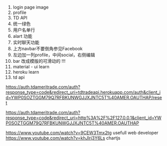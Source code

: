 1. login page image
2. profile
3. TD API
4. 统一绿色
6. 用户名单行
8. alart 功能
9. 实时聊天功能
10. 上方navbar不要倒角参见Facebook
11. 左边加一列profile，中间social，右侧编辑
12. bar 改成模版的可滑动的 !!!
12. material - ui learn
13. heroku learn
14. td api

https://auth.tdameritrade.com/auth?response_type=code&redirect_uri=tdtradeapi.herokuapp.com/auth&client_id=YWP0SOZTGGM79Q7RFBKUNWGJJXJNTC5T%40AMER.OAUTHAP/reset
  
https://auth.tdameritrade.com/auth?response_type=code&redirect_uri=http%3A%2F%2F127.0.0.1&client_id=YWP0SOZTGGM79Q7RFBKUNWGJJXJNTC5T%40AMER.OAUTHAP


https://www.youtube.com/watch?v=9CEW3Tmx2tg  usefull web developer
https://www.youtube.com/watch?v=khJlrj3Y6Ls  chartjs

